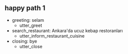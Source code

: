 ## happy path 1
* greeting: selam
    - utter_greet
* search_restaurant: Ankara'da ucuz kebap restoranları   <!-- predicted: search_restaurant: [Ankara](city)'da [ucuz](price) [kebap](cuisine) restoranları -->
    - utter_inform_restaurant_cuisine   <!-- predicted: utter_inform_restaurant_rating -->
* closing: bye
    - utter_close



